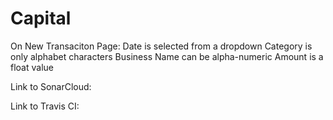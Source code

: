 # Capital

On New Transaciton Page:
  Date is selected from a dropdown
  Category is only alphabet characters
  Business Name can be alpha-numeric
  Amount is a float value




Link to SonarCloud:




Link to Travis CI:




